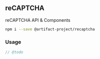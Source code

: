 reCAPTCHA
---------
reCAPTCHA API & Components

```sh
npm i --save @artifact-project/recaptcha
```

### Usage

```ts
// @todo
```